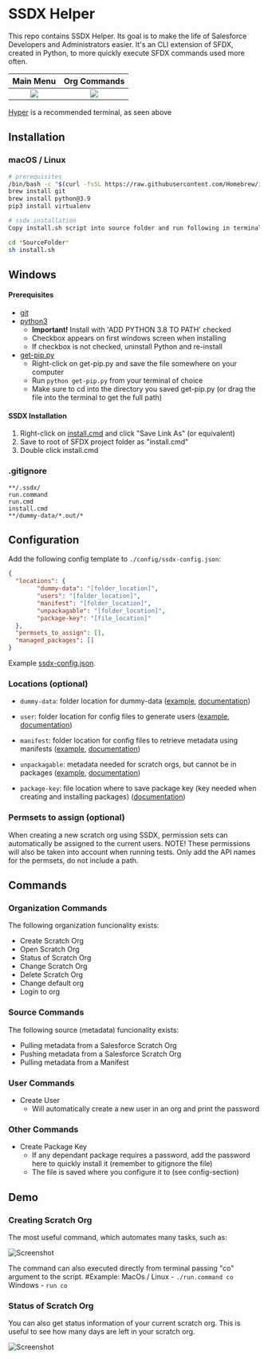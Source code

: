 # SSDX Helper

This repo contains SSDX Helper. Its goal is to make the life of Salesforce Developers and Administrators easier. It's an CLI extension of SFDX, created in Python, to more quickly execute SFDX commands used more often.

|     Main Menu      |   Org Commands    |
| :----------------: | :---------------: |
| ![](/img/main.png) | ![](/img/org.png) |

[Hyper](https://hyper.is) is a recommended terminal, as seen above

## Installation

### macOS / Linux

```bash
# prerequisites
/bin/bash -c "$(curl -fsSL https://raw.githubusercontent.com/Homebrew/install/master/install.sh)" # Homebrew is recommended for installing git and python quickly
brew install git
brew install python@3.9
pip3 install virtualenv

# ssdx installation
Copy install.sh script into source folder and run following in terminal:

cd *SourceFolder*
sh install.sh
```

## Windows

#### Prerequisites

* [git](https://git-scm.com/download/win)
* [python3](https://www.python.org/ftp/python/3.8.0/python-3.8.0.exe)
  * **Important!** Install with 'ADD PYTHON 3.8 TO PATH' checked
  * Checkbox appears on first windows screen when installing
  * If checkbox is not checked, uninstall Python and re-install
* [get-pip.py](https://bootstrap.pypa.io/get-pip.py)
  * Right-click on get-pip.py and save the file somewhere on your computer
  * Run ```python get-pip.py``` from your terminal of choice
  * Make sure to cd into the directory you saved get-pip.py (or drag the file into the terminal to get the full path)

#### SSDX Installation

1. Right-click on
[install.cmd](https://raw.githubusercontent.com/navikt/ssdx/master/scripts/install.cmd) and click "Save Link As" (or equivalent)
2. Save to root of SFDX project folder as "install.cmd"
3. Double click install.cmd

### .gitignore

```text
**/.ssdx/
run.command
run.cmd
install.cmd
**/dummy-data/*.out/*
```

## Configuration

Add the following config template to ```./config/ssdx-config.json```:

``` json
{
  "locations": {
		"dummy-data": "[folder_location]",
		"users": "[folder_location]",
		"manifest": "[folder_location]",
		"unpackagable": "[folder_location]",
		"package-key": "[file_location]"
  },
  "permsets_to_assign": [],
  "managed_packages": []
}
```

Example [ssdx-config.json](https://github.com/navikt/crm-arbeidsgiver-base/blob/master/config/ssdx-config.json).

### Locations (optional)

* ```dummy-data```: folder location for dummy-data ([example](https://github.com/navikt/crm-arbeidsgiver-base/tree/master/dummy-data), [documentation](https://github.com/navikt/crm-arbeidsgiver-base/tree/master/dummy-data))

* ```user```: folder location for config files to generate users ([example](https://github.com/navikt/crm-arbeidsgiver-base/tree/master/config/users), [documentation](https://developer.salesforce.com/docs/atlas.en-us.sfdx_dev.meta/sfdx_dev/sfdx_dev_scratch_orgs_users_def_file.htm))

* ```manifest```: folder location for config files to retrieve metadata using manifests ([example](https://github.com/navikt/crm-arbeidsgiver-base/tree/master/config/manifest), [documentation](https://developer.salesforce.com/docs/atlas.en-us.api_meta.meta/api_meta/manifest_samples.htm))

* ```unpackagable```: metadata needed for scratch orgs, but cannot be in packages ([example](https://github.com/navikt/crm-arbeidsgiver-base/tree/master/config/unpackagable), [documentation](https://developer.salesforce.com/docs/metadata-coverage))

* ```package-key```: file location where to save package key (key needed when creating and installing packages) ([documentation](https://developer.salesforce.com/docs/atlas.en-us.sfdx_dev.meta/sfdx_dev/sfdx_dev_dev2gp_config_installkey.htm))

### Permsets to assign (optional)

When creating a new scratch org using SSDX, permission sets can automatically be assigned to the current users. NOTE! These permissions will also be taken into account when running tests. Only add the API names for the permsets, do not include a path.


## Commands

### Organization Commands

The following organization funcionality exists:

* Create Scratch Org
* Open Scratch Org
* Status of Scratch Org
* Change Scratch Org
* Delete Scratch Org
* Change default org
* Login to org

### Source Commands

The following source (metadata) funcionality exists:

* Pulling metadata from a Salesforce Scratch Org
* Pushing metadata from a Salesforce Scratch Org
* Pulling metadata from a Manifest

### User Commands

* Create User
	* Will automatically create a new user in an org and print the password

### Other Commands

* Create Package Key
	* If any dependant package requires a password, add the password here to quickly install it (remember to gitignore the file)
	* The file is saved where you configure it to (see config-section)

## Demo

### Creating Scratch Org

The most useful command, which automates many tasks, such as:

![Screenshot](/img/createScratchOrg.gif)

The command can also executed directly from terminal passing "co" argument to the script.
#Example:
MacOs / Linux - ```./run.command co```
Windows - ```run co```

### Status of Scratch Org

You can also get status information of your current scratch org. This is useful to see how many days are left in your scratch org.

![Screenshot](/img/status.png)
